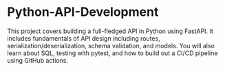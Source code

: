 # Python-API-Development
This project covers building a full-fledged API in Python using FastAPI. It includes fundamentals of API design including routes, serialization/deserialization, schema validation, and models. You will also learn about SQL, testing with pytest, and how to build out a CI/CD pipeline using GitHub actions.
